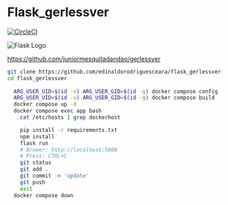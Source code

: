 # Flask_gerlessver

[![CircleCI](https://dl.circleci.com/status-badge/img/gh/edinaldorodriguesceara/flask_gerlessver/tree/master.svg?style=svg)](https://dl.circleci.com/status-badge/redirect/gh/edinaldorodriguesceara/flask_gerlessver/tree/master)

![Flask Logo](https://flask.palletsprojects.com/en/3.0.x/_images/flask-horizontal.png)


https://github.com/juniormesquitadandao/gerlessver

```bash
git clone https://github.com/edinaldorodriguesceara/flask_gerlessver
cd flask_gerlessver
  
  ARG_USER_UID=$(id -u) ARG_USER_GID=$(id -g) docker compose config
  ARG_USER_UID=$(id -u) ARG_USER_GID=$(id -g) docker compose build
  docker compose up -d
  docker compose exec app bash
    cat /etc/hosts | grep dockerhost

    pip install -r requirements.txt
    npm install
    flask run
    # Brower: http://localhost:5000
    # Press: CTRL+C
    git status
    git add .
    git commit -m 'update'
    git push
    exit
  docker compose down


